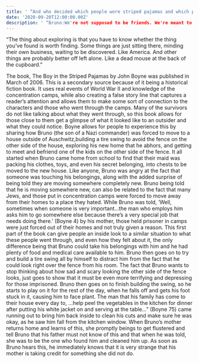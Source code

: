 ```yaml
---
title: ' “And who decided which people wore striped pajamas and which people wore the uniforms?” — The Boy in the Stripped Pajamas '
date: '2020-09-20T12:00:00.00Z'
description: ' “Bruno:We're not supposed to be friends. We're meant to be enemies. Did you know that?” '
---
```

“The thing about exploring is that you have to know whether the thing you’ve found is worth finding. Some things are just sitting there, minding their own business, waiting to be discovered. Like America. And other things are probably better off left alone. Like a dead mouse at the back of the cupboard.”

The book, The Boy in the Striped Pajamas by John Boyne was published in March of 2006. This is a secondary source because of it being a historical fiction book. It uses real events of World War II and knowledge of the concentration camps, while also creating a false story line that captures a reader’s attention and allows them to make some sort of connection to the characters and those who went through the camps. Many of the survivors do not like talking about what they went through, so this book allows for those close to them get a glimpse of what it looked like to an outsider and what they could notice. Boyne allows for people to experience this by sharing how Bruno (the son of a Nazi commander) was forced to move to a house outside of Auschwitz,building a tire swing to avoid the fence on the other side of the house, exploring his new home that he abhors, and getting to meet and befriend one of the kids on the other side of the fence.
It all started when Bruno came home from school to find that their maid was packing his clothes, toys, and even his secret belonging, into chests to be moved to the new house. Like anyone, Bruno was angry at the fact that someone was touching his belongings, along with the added surprise of being told they are moving somewhere completely new. Bruno being told that he is moving somewhere new, can also be related to the fact that many Jews, and those put in concentration camps were forced to move away from their homes to a place they hated. While Bruno was told,
’Well, sometimes when someone is very important…the man who employs him asks him to go somewhere else because there’s a very special job that needs doing there.’ (Boyne 4)
by his mother, those held prisoner in camps were just forced out of their homes and not truly given a reason. This first part of the book can give people an inside look to a similar situation to what these people went through, and even how they felt about it, the only difference being that Bruno could take his belongings with him and he had plenty of food and medical care available to him.
Bruno then goes on to try and build a tire swing all by himself to distract him from the fact that he could look right over the fence from his room. The fact that Bruno wants to stop thinking about how sad and scary looking the other side of the fence looks, just goes to show that it must be even more terrifying and depressing for those imprisoned. Bruno then goes on to finish building the swing, so he starts to play on it for the rest of the day, when he falls off and gets his foot stuck in it, causing him to face plant. The man that his family has come to their house every day to,
…help peel the vegetables in the kitchen for dinner after putting his white jacket on and serving at the table…” (Boyne 75)
came running out to bring him back inside to clean his cuts and make sure he was okay, as he saw him fall from the kitchen window. When Bruno’s mother returns home and learns of this, she promptly beings to get flustered and tell Bruno that his father must not know of this and that when he was told, she was to be the one who found him and cleaned him up. As soon as Bruno hears this, he immediately knows that it is very strange that his mother is taking credit for something she did not do.
